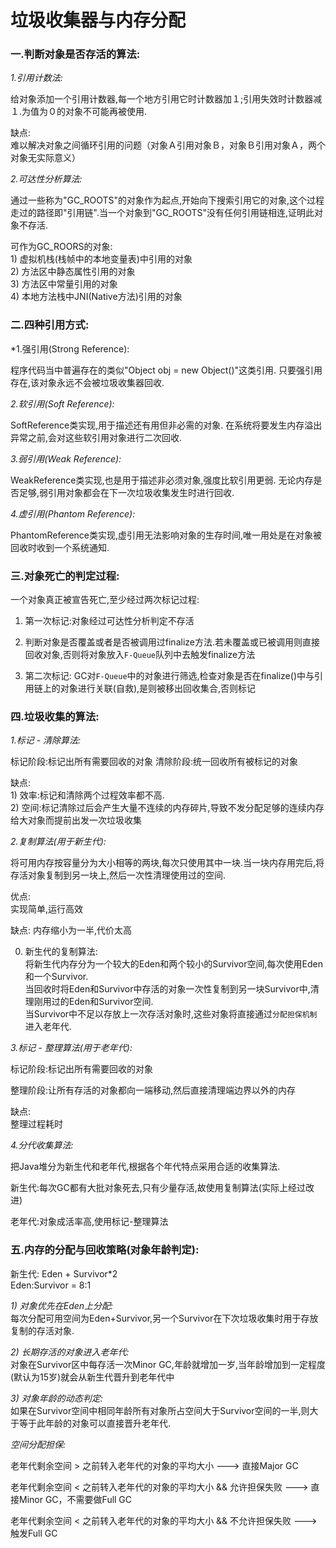 # 垃圾收集器与内存分配

### 一.判断对象是否存活的算法:

*1.引用计数法:*

  给对象添加一个引用计数器,每一个地方引用它时计数器加１;引用失效时计数器减１.为值为０的对象不可能再被使用.
  
  缺点:<br>
  难以解决对象之间循环引用的问题（对象Ａ引用对象Ｂ，对象Ｂ引用对象Ａ，两个对象无实际意义）

*2.可达性分析算法:*

  通过一些称为"GC_ROOTS"的对象作为起点,开始向下搜索引用它的对象,这个过程走过的路径即"引用链".当一个对象到"GC_ROOTS"没有任何引用链相连,证明此对象不存活.<br>
  
  可作为GC_ROORS的对象:<br>
    1) 虚拟机栈(栈帧中的本地变量表)中引用的对象<br>
    2) 方法区中静态属性引用的对象<br>
    3) 方法区中常量引用的对象<br>
    4) 本地方法栈中JNI(Native方法)引用的对象


### 二.四种引用方式:

*1.强引用(Strong Reference):

  程序代码当中普遍存在的类似"Object obj = new Object()"这类引用.
  只要强引用存在,该对象永远不会被垃圾收集器回收.

*2.软引用(Soft Reference):*

  SoftReference类实现,用于描述还有用但非必需的对象.
  在系统将要发生内存溢出异常之前,会对这些软引用对象进行二次回收.

*3.弱引用(Weak Reference):*

  WeakReference类实现,也是用于描述非必须对象,强度比软引用更弱.
  无论内存是否足够,弱引用对象都会在下一次垃圾收集发生时进行回收.

*4.虚引用(Phantom Reference):*

  PhantomReference类实现,虚引用无法影响对象的生存时间,唯一用处是在对象被回收时收到一个系统通知.


### 三.对象死亡的判定过程:

一个对象真正被宣告死亡,至少经过两次标记过程:
  1) 第一次标记:对象经过可达性分析判定不存活

  2) 判断对象是否覆盖或者是否被调用过finalize方法.若未覆盖或已被调用则直接回收对象,否则将对象放入`F-Queue`队列中去触发finalize方法
  
  3) 第二次标记: GC对`F-Queue`中的对象进行筛选,检查对象是否在finalize()中与引用链上的对象进行关联(自救),是则被移出回收集合,否则标记
  

### 四.垃圾收集的算法:

*1.标记 - 清除算法:*

  标记阶段:标记出所有需要回收的对象
  清除阶段:统一回收所有被标记的对象

  缺点:<br>
    1) 效率:标记和清除两个过程效率都不高.<br>
    2) 空间:标记清除过后会产生大量不连续的内存碎片,导致不发分配足够的连续内存给大对象而提前出发一次垃圾收集<br>
    
*2.复制算法(用于新生代):*

  将可用内存按容量分为大小相等的两块,每次只使用其中一块.当一块内存用完后,将存活对象复制到另一块上,然后一次性清理使用过的空间.

  优点:<br>
    实现简单,运行高效

  缺点:
    内存缩小为一半,代价太高
    
  0) 新生代的复制算法:<br>
  将新生代内存分为一个较大的Eden和两个较小的Survivor空间,每次使用Eden和一个Survivor.<br>
  当回收时将Eden和Survivor中存活的对象一次性复制到另一块Survivor中,清理刚用过的Eden和Survivor空间.<br>
  当Survivor中不足以存放上一次存活对象时,这些对象将直接通过`分配担保机制`进入老年代.<br>

*3.标记 - 整理算法(用于老年代):*

  标记阶段:标记出所有需要回收的对象
  
  整理阶段:让所有存活的对象都向一端移动,然后直接清理端边界以外的内存
  
  缺点:<br>
    整理过程耗时
    
*4.分代收集算法:*

  把Java堆分为新生代和老年代,根据各个年代特点采用合适的收集算法.<br>

  新生代:每次GC都有大批对象死去,只有少量存活,故使用复制算法(实际上经过改进)<br>
  
  老年代:对象成活率高,使用标记-整理算法
  



### 五.内存的分配与回收策略(对象年龄判定):

新生代: Eden + Survivor*2<br>
Eden:Survivor = 8:1


*1) 对象优先在Eden上分配:*<br>
  每次分配可用空间为Eden+Survivor,另一个Survivor在下次垃圾收集时用于存放复制的存活对象.

*2) 长期存活的对象进入老年代:*<br>
  对象在Survivor区中每存活一次Minor GC,年龄就增加一岁,当年龄增加到一定程度(默认为15岁)就会从新生代晋升到老年代中

*3) 对象年龄的动态判定:*<br>
  如果在Survivor空间中相同年龄所有对象所占空间大于Survivor空间的一半,则大于等于此年龄的对象可以直接晋升老年代.
  

*空间分配担保:*

  老年代剩余空间 > 之前转入老年代的对象的平均大小 ---> 直接Major GC

  老年代剩余空间 < 之前转入老年代的对象的平均大小 && 允许担保失败 ---> 直接Minor GC，不需要做Full GC
  
  老年代剩余空间 < 之前转入老年代的对象的平均大小 && 不允许担保失败 ---> 触发Full GC
  

